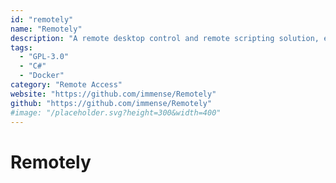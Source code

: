```yaml
---
id: "remotely"
name: "Remotely"
description: "A remote desktop control and remote scripting solution, enterprise level remote support solution with admin web interface and remote control via browser."
tags:
  - "GPL-3.0"
  - "C#"
  - "Docker"
category: "Remote Access"
website: "https://github.com/immense/Remotely"
github: "https://github.com/immense/Remotely"
#image: "/placeholder.svg?height=300&width=400"
---
```


# Remotely
